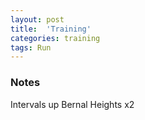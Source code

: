 ```yaml
---
layout: post
title:  'Training'
categories: training
tags: Run
---
```


### Notes

Intervals up Bernal Heights x2
